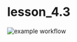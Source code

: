 # lesson_4.3

![example workflow](https://github.com/github/docs/actions/workflows/blank.yml/badge.svg)
